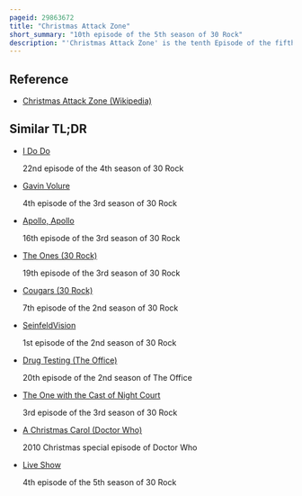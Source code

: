 ```yaml
---
pageid: 29863672
title: "Christmas Attack Zone"
short_summary: "10th episode of the 5th season of 30 Rock"
description: "'Christmas Attack Zone' is the tenth Episode of the fifth Season of the american Television Comedy Series 30 Rock, and the 90th overall Episode of the Series. It was written by the Show's Story Editor tracey Wigfield and directed by co-executive Producer John Riggi. It premiered on Nbc in the united States on December 9 2010. Guest stars in this Episode include Alan Alda, Elizabeth Banks, Will Forte, and Elaine Stritch."
---
```


## Reference

- [Christmas Attack Zone (Wikipedia)](https://en.wikipedia.org/?curid=29863672)

## Similar TL;DR

- [I Do Do](/tldr/en/i-do-do)

  22nd episode of the 4th season of 30 Rock

- [Gavin Volure](/tldr/en/gavin-volure)

  4th episode of the 3rd season of 30 Rock

- [Apollo, Apollo](/tldr/en/apollo-apollo)

  16th episode of the 3rd season of 30 Rock

- [The Ones (30 Rock)](/tldr/en/the-ones-30-rock)

  19th episode of the 3rd season of 30 Rock

- [Cougars (30 Rock)](/tldr/en/cougars-30-rock)

  7th episode of the 2nd season of 30 Rock

- [SeinfeldVision](/tldr/en/seinfeldvision)

  1st episode of the 2nd season of 30 Rock

- [Drug Testing (The Office)](/tldr/en/drug-testing-the-office)

  20th episode of the 2nd season of The Office

- [The One with the Cast of Night Court](/tldr/en/the-one-with-the-cast-of-night-court)

  3rd episode of the 3rd season of 30 Rock

- [A Christmas Carol (Doctor Who)](/tldr/en/a-christmas-carol-doctor-who)

  2010 Christmas special episode of Doctor Who

- [Live Show](/tldr/en/live-show)

  4th episode of the 5th season of 30 Rock
